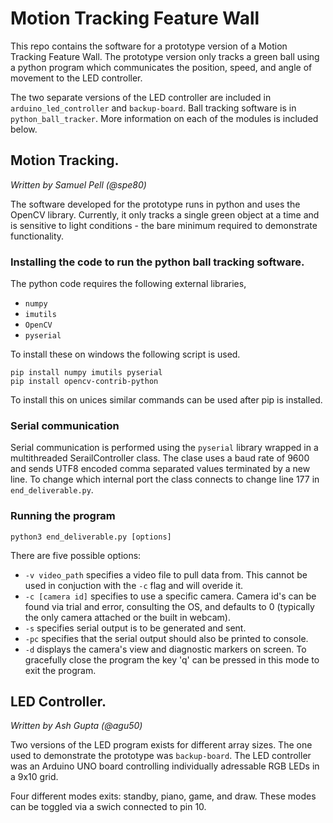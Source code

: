 # Motion Tracking Feature Wall

This repo contains the software for a prototype version of a Motion Tracking Feature Wall. The prototype version only tracks a green ball using a python program which communicates the position, speed, and angle of movement to the LED controller.

The two separate versions of the LED controller are included in ``arduino_led_controller`` and ``backup-board``. Ball tracking software is in ``python_ball_tracker``. More information on each of the modules is included below.

## Motion Tracking.
_Written by Samuel Pell (@spe80)_

The software developed for the prototype runs in python and uses the OpenCV library. Currently, it only tracks a single green object at a time and is sensitive to light conditions - the bare minimum required to demonstrate functionality.

### Installing the code to run the python ball tracking software.

The python code requires the following external libraries,
* ``numpy``
* ``imutils``
* `OpenCV`
* ``pyserial``
	
To install these on windows the following script is used.
```
pip install numpy imutils pyserial
pip install opencv-contrib-python
```

To install this on unices similar commands can be used after pip is installed. 

### Serial communication

Serial communication is performed using the ``pyserial`` library wrapped in a multithreaded SerailController class. The clase uses a baud rate of 9600 and sends UTF8 encoded comma separated values terminated by a new line. To change which internal port the class connects to change line 177 in ``end_deliverable.py``.


### Running the program

``python3 end_deliverable.py [options]``

There are five possible options:
* ``-v video_path`` specifies a video file to pull data from. This cannot be used in conjuction with the ``-c`` flag and will overide it.
* ``-c [camera id]`` specifies to use a specific camera. Camera id's can be found via trial and error, consulting the OS, and defaults to 0 (typically the only camera attached or the built in webcam).
* ``-s`` specifies serial output is to be generated and sent.
* ``-pc`` specifies that the serial output should also be printed to console.
* ``-d`` displays the camera's view and diagnostic markers on screen. To gracefully close the program the key 'q' can be pressed in this mode to exit the program.
	
## LED Controller.
_Written by Ash Gupta (@agu50)_

Two versions of the LED program exists for different array sizes. The one used to demonstrate the prototype was ``backup-board``. The LED controller was an Arduino UNO board controlling individually adressable RGB LEDs in a 9x10 grid. 

Four different modes exits: standby, piano, game, and draw. These modes can be toggled via a swich connected to pin 10.
	